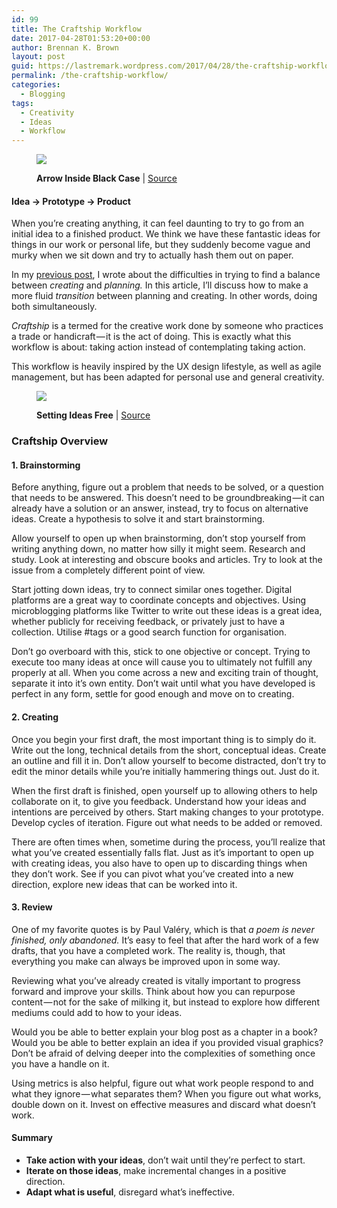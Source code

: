 ```yaml
---
id: 99
title: The Craftship Workflow
date: 2017-04-28T01:53:20+00:00
author: Brennan K. Brown
layout: post
guid: https://lastremark.wordpress.com/2017/04/28/the-craftship-workflow/
permalink: /the-craftship-workflow/
categories:
  - Blogging
tags:
  - Creativity
  - Ideas
  - Workflow
---
```


<figure class="wp-caption"> 

<img data-width="3200" data-height="2400" src="https://cdn-images-1.medium.com/max/2560/1*xmM5VQEklmaUSYNizPsNJw.jpeg" /> <figcaption class="wp-caption-text"><b>Arrow Inside Black Case</b> | <a href="https://www.pexels.com/photo/black-and-white-blue-arrow-sport-103891/" target="_blank" rel="noopener noreferrer">Source</a></figcaption></figure> 

#### Idea → Prototype → Product

<span>W</span>hen you’re creating anything, it can feel daunting to try to go from an initial idea to a finished product. We think we have these fantastic ideas for things in our work or personal life, but they suddenly become vague and murky when we sit down and try to actually hash them out on paper.

In my <a href="https://medium.com/@brennanbrown/planning-better-e0d60edbe271" target="_blank" rel="noopener noreferrer">previous post</a>, I wrote about the difficulties in trying to find a balance between _creating_ and _planning._ In this article, I’ll discuss how to make a more fluid _transition_ between planning and creating. In other words, doing both simultaneously.

_Craftship_ is a termed for the creative work done by someone who practices a trade or handicraft — it is the act of doing. This is exactly what this workflow is about: taking action instead of contemplating taking action.

<!--more-->

This workflow is heavily inspired by the UX design lifestyle, as well as agile management, but has been adapted for personal use and general creativity.
<figure class="wp-caption"> 

<img data-width="1500" data-height="1500" src="https://cdn-images-1.medium.com/max/600/1*leZO43YHkn0Az6niHcQ3pg.jpeg" /> <figcaption class="wp-caption-text"><b>Setting Ideas Free</b> | <a href="https://www.flickr.com/photos/hikingartist/26190501564" target="_blank" rel="noopener noreferrer">Source</a></figcaption></figure> 

### Craftship Overview

#### <b>1. Brainstorming</b>

Before anything, figure out a problem that needs to be solved, or a question that needs to be answered. This doesn’t need to be groundbreaking — it can already have a solution or an answer, instead, try to focus on alternative ideas. Create a hypothesis to solve it and start brainstorming.

Allow yourself to open up when brainstorming, don’t stop yourself from writing anything down, no matter how silly it might seem. Research and study. Look at interesting and obscure books and articles. Try to look at the issue from a completely different point of view.

Start jotting down ideas, try to connect similar ones together. Digital platforms are a great way to coordinate concepts and objectives. Using microblogging platforms like Twitter to write out these ideas is a great idea, whether publicly for receiving feedback, or privately just to have a collection. Utilise #tags or a good search function for organisation.

Don’t go overboard with this, stick to one objective or concept. Trying to execute too many ideas at once will cause you to ultimately not fulfill any properly at all. When you come across a new and exciting train of thought, separate it into it’s own entity. Don’t wait until what you have developed is perfect in any form, settle for good enough and move on to creating.

#### <b>2. Creating</b>

Once you begin your first draft, the most important thing is to simply do it. Write out the long, technical details from the short, conceptual ideas. Create an outline and fill it in. Don’t allow yourself to become distracted, don’t try to edit the minor details while you’re initially hammering things out. Just do it.

When the first draft is finished, open yourself up to allowing others to help collaborate on it, to give you feedback. Understand how your ideas and intentions are perceived by others. Start making changes to your prototype. Develop cycles of iteration. Figure out what needs to be added or removed.

There are often times when, sometime during the process, you’ll realize that what you’ve created essentially falls flat. Just as it’s important to open up with creating ideas, you also have to open up to discarding things when they don’t work. See if you can pivot what you’ve created into a new direction, explore new ideas that can be worked into it.

#### <b>3. Review</b>

One of my favorite quotes is by Paul Valéry, which is that _a poem is never finished, only abandoned._ It’s easy to feel that after the hard work of a few drafts, that you have a completed work. The reality is, though, that everything you make can always be improved upon in some way.

Reviewing what you’ve already created is vitally important to progress forward and improve your skills. Think about how you can repurpose content — not for the sake of milking it, but instead to explore how different mediums could add to how to your ideas.

Would you be able to better explain your blog post as a chapter in a book? Would you be able to better explain an idea if you provided visual graphics? Don’t be afraid of delving deeper into the complexities of something once you have a handle on it.

Using metrics is also helpful, figure out what work people respond to and what they ignore — what separates them? When you figure out what works, double down on it. Invest on effective measures and discard what doesn’t work.



#### <b>Summary</b>

  * <b>Take action with your ideas</b>, don’t wait until they’re perfect to start.
  * <b>Iterate on those ideas</b>, make incremental changes in a positive direction.
  * <b>Adapt what is useful</b>, disregard what’s ineffective.